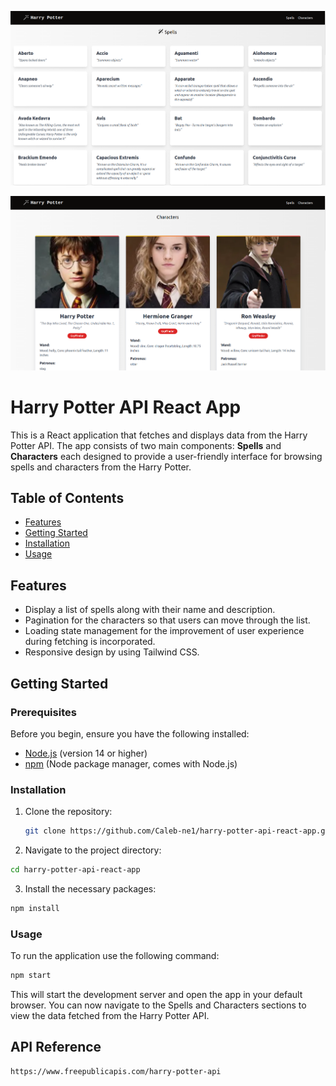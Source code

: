 ![](./src/images/spells.png)

![](./src/images/characters.png)
# Harry Potter API React App

This is a React application that fetches and displays data from the Harry Potter API. The app consists of two main components: **Spells** and **Characters** each designed to provide a user-friendly interface for browsing spells and characters from the Harry Potter.

## Table of Contents

- [Features](#features)
- [Getting Started](#getting-started)
- [Installation](#installation)
- [Usage](#usage)


## Features

- Display a list of spells along with their name and description.
- Pagination for the characters so that users can move through the list.
- Loading state management for the improvement of user experience during fetching is incorporated.
- Responsive design by using Tailwind CSS.

## Getting Started

### Prerequisites

Before you begin, ensure you have the following installed:

- [Node.js](https://nodejs.org/en/download/) (version 14 or higher)
- [npm](https://www.npmjs.com/get-npm) (Node package manager, comes with Node.js)

### Installation

1. Clone the repository:

   ```bash
   git clone https://github.com/Caleb-ne1/harry-potter-api-react-app.git
   ```

2. Navigate to the project directory:

```bash
cd harry-potter-api-react-app
```
3. Install the necessary packages:

```bash
npm install
```

### Usage
To run the application use the following command:

```bash
npm start
```

This will start the development server and open the app in your default browser. You can now navigate to the Spells and Characters sections to view the data fetched from the Harry Potter API.

## API Reference
```bash
https://www.freepublicapis.com/harry-potter-api
```
